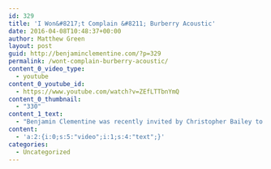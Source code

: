 ```yaml
---
id: 329
title: 'I Won&#8217;t Complain &#8211; Burberry Acoustic'
date: 2016-04-08T10:48:37+00:00
author: Matthew Green
layout: post
guid: http://benjaminclementine.com/?p=329
permalink: /wont-complain-burberry-acoustic/
content_0_video_type:
  - youtube
content_0_youtube_id:
  - https://www.youtube.com/watch?v=ZEfLTTbnYmQ
content_0_thumbnail:
  - "330"
content_1_text:
  - "Benjamin Clementine was recently invited by Christopher Bailey to perform and record a version of ‘I Won't Complain’ for the new Burberry fragrance. This coincides with their partnership with the filmmaker and artist Steve McQueen on a film collaboration that features the original version of the song."
content:
  - 'a:2:{i:0;s:5:"video";i:1;s:4:"text";}'
categories:
  - Uncategorized
---
```

